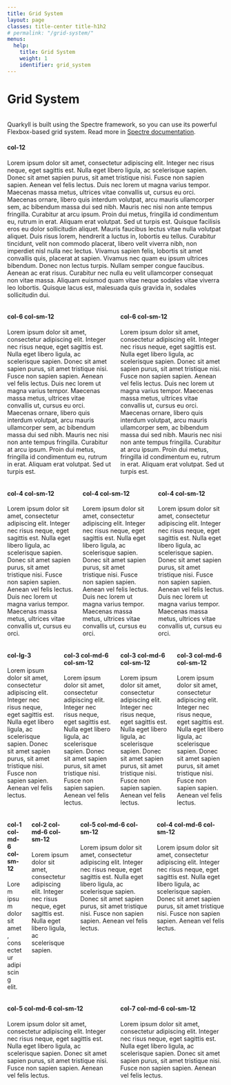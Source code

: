 ```yaml
---
title: Grid System
layout: page
classes: title-center title-h1h2
# permalink: "/grid-system/"
menus:
  help:
    title: Grid System
    weight: 1
    identifier: grid_system
---
```


# Grid System

<div class="container">
	<div class="columns">
		<div class="column col-12">
			<p>
				Quarkyll is built using the Spectre framework, so you can use its powerful Flexbox-based grid system. Read more in <a href="https://picturepan2.github.io/spectre/layout/grid.html">Spectre documentation</a>.
			</p>
			<h4>
				col-12
			</h4>
			<p>
				Lorem ipsum dolor sit amet, consectetur adipiscing elit. Integer nec risus neque, eget sagittis est. Nulla eget libero ligula, ac scelerisque sapien. Donec sit amet sapien purus, sit amet tristique nisi. Fusce non sapien sapien. Aenean vel felis lectus. Duis nec lorem ut magna varius tempor. Maecenas massa metus, ultrices vitae convallis ut, cursus eu orci. Maecenas ornare, libero quis interdum volutpat, arcu mauris ullamcorper sem, ac bibendum massa dui sed nibh. Mauris nec nisi non ante tempus fringilla. Curabitur at arcu ipsum. Proin dui metus, fringilla id condimentum eu, rutrum in erat. Aliquam erat volutpat. Sed ut turpis est. Quisque facilisis eros eu dolor sollicitudin aliquet. Mauris faucibus lectus vitae nulla volutpat aliquet. Duis risus lorem, hendrerit a luctus in, lobortis eu tellus. Curabitur tincidunt, velit non commodo placerat, libero velit viverra nibh, non imperdiet nisl nulla nec lectus. Vivamus sapien felis, lobortis sit amet convallis quis, placerat at sapien. Vivamus nec quam eu ipsum ultrices bibendum. Donec non lectus turpis. Nullam semper congue faucibus. Aenean ac erat risus. Curabitur nec nulla eu velit ullamcorper consequat non vitae massa. Aliquam euismod quam vitae neque sodales vitae viverra leo lobortis. Quisque lacus est, malesuada quis gravida in, sodales sollicitudin dui.
			</p>
		</div>
	</div>
</div>
<!-- /container -->
<div class="container">
	<div class="columns">
		<div class="column col-6 col-sm-12">
			<h4>
				col-6 col-sm-12
			</h4>
			<p>
				Lorem ipsum dolor sit amet, consectetur adipiscing elit. Integer nec risus neque, eget sagittis est. Nulla eget libero ligula, ac scelerisque sapien. Donec sit amet sapien purus, sit amet tristique nisi. Fusce non sapien sapien. Aenean vel felis lectus. Duis nec lorem ut magna varius tempor. Maecenas massa metus, ultrices vitae convallis ut, cursus eu orci. Maecenas ornare, libero quis interdum volutpat, arcu mauris ullamcorper sem, ac bibendum massa dui sed nibh. Mauris nec nisi non ante tempus fringilla. Curabitur at arcu ipsum. Proin dui metus, fringilla id condimentum eu, rutrum in erat. Aliquam erat volutpat. Sed ut turpis est.
			</p>
		</div>
		<div class="column col-6 col-sm-12">
			<h4>
				col-6 col-sm-12
			</h4>
			<p>
				Lorem ipsum dolor sit amet, consectetur adipiscing elit. Integer nec risus neque, eget sagittis est. Nulla eget libero ligula, ac scelerisque sapien. Donec sit amet sapien purus, sit amet tristique nisi. Fusce non sapien sapien. Aenean vel felis lectus. Duis nec lorem ut magna varius tempor. Maecenas massa metus, ultrices vitae convallis ut, cursus eu orci. Maecenas ornare, libero quis interdum volutpat, arcu mauris ullamcorper sem, ac bibendum massa dui sed nibh. Mauris nec nisi non ante tempus fringilla. Curabitur at arcu ipsum. Proin dui metus, fringilla id condimentum eu, rutrum in erat. Aliquam erat volutpat. Sed ut turpis est.
			</p>
		</div>
	</div>
</div>
<!-- /container -->
<div class="container">
	<div class="columns">
		<div class="column col-4 col-sm-12">
			<h4>
				col-4 col-sm-12
			</h4>
			<p>
				Lorem ipsum dolor sit amet, consectetur adipiscing elit. Integer nec risus neque, eget sagittis est. Nulla eget libero ligula, ac scelerisque sapien. Donec sit amet sapien purus, sit amet tristique nisi. Fusce non sapien sapien. Aenean vel felis lectus. Duis nec lorem ut magna varius tempor. Maecenas massa metus, ultrices vitae convallis ut, cursus eu orci.
			</p>
		</div>
		<div class="column col-4 col-sm-12">
			<h4>
				col-4 col-sm-12
			</h4>
			<p>
				Lorem ipsum dolor sit amet, consectetur adipiscing elit. Integer nec risus neque, eget sagittis est. Nulla eget libero ligula, ac scelerisque sapien. Donec sit amet sapien purus, sit amet tristique nisi. Fusce non sapien sapien. Aenean vel felis lectus. Duis nec lorem ut magna varius tempor. Maecenas massa metus, ultrices vitae convallis ut, cursus eu orci.
			</p>
		</div>
		<div class="column col-4 col-sm-12">
			<h4>
				col-4 col-sm-12
			</h4>
			<p>
				Lorem ipsum dolor sit amet, consectetur adipiscing elit. Integer nec risus neque, eget sagittis est. Nulla eget libero ligula, ac scelerisque sapien. Donec sit amet sapien purus, sit amet tristique nisi. Fusce non sapien sapien. Aenean vel felis lectus. Duis nec lorem ut magna varius tempor. Maecenas massa metus, ultrices vitae convallis ut, cursus eu orci.
			</p>
		</div>
	</div>
</div>
<!-- /container -->
<div class="container">
	<div class="columns">
		<div class="column col-3 col-md-6 col-sm-12">
			<h4>
				col-lg-3
			</h4>
			<p>
				Lorem ipsum dolor sit amet, consectetur adipiscing elit. Integer nec risus neque, eget sagittis est. Nulla eget libero ligula, ac scelerisque sapien. Donec sit amet sapien purus, sit amet tristique nisi. Fusce non sapien sapien. Aenean vel felis lectus.
			</p>
		</div>
		<div class="column col-3 col-md-6 col-sm-12">
			<h4>
				col-3 col-md-6 col-sm-12
			</h4>
			<p>
				Lorem ipsum dolor sit amet, consectetur adipiscing elit. Integer nec risus neque, eget sagittis est. Nulla eget libero ligula, ac scelerisque sapien. Donec sit amet sapien purus, sit amet tristique nisi. Fusce non sapien sapien. Aenean vel felis lectus.
			</p>
		</div>
		<div class="column col-3 col-md-6 col-sm-12">
			<h4>
				col-3 col-md-6 col-sm-12
			</h4>
			<p>
				Lorem ipsum dolor sit amet, consectetur adipiscing elit. Integer nec risus neque, eget sagittis est. Nulla eget libero ligula, ac scelerisque sapien. Donec sit amet sapien purus, sit amet tristique nisi. Fusce non sapien sapien. Aenean vel felis lectus.
			</p>
		</div>
		<div class="column col-3 col-md-6 col-sm-12">
			<h4>
				col-3 col-md-6 col-sm-12
			</h4>
			<p>
				Lorem ipsum dolor sit amet, consectetur adipiscing elit. Integer nec risus neque, eget sagittis est. Nulla eget libero ligula, ac scelerisque sapien. Donec sit amet sapien purus, sit amet tristique nisi. Fusce non sapien sapien. Aenean vel felis lectus.
			</p>
		</div>
	</div>
</div>
<!-- /container -->
<div class="container">
	<div class="columns">
		<div class="column col-1 col-md-6 col-sm-12">
			<h4>
				col-1 col-md-6 col-sm-12
			</h4>
			<p>
				Lorem ipsum dolor sit amet, consectetur adipiscing elit.
			</p>
		</div>
		<div class="column col-2 col-md-6 col-sm-12">
			<h4>
				col-2 col-md-6 col-sm-12
			</h4>
			<p>
				Lorem ipsum dolor sit amet, consectetur adipiscing elit. Integer nec risus neque, eget sagittis est. Nulla eget libero ligula, ac scelerisque sapien.
			</p>
		</div>
		<div class="column col-5 col-md-6 col-sm-12">
			<h4>
				col-5 col-md-6 col-sm-12
			</h4>
			<p>
				Lorem ipsum dolor sit amet, consectetur adipiscing elit. Integer nec risus neque, eget sagittis est. Nulla eget libero ligula, ac scelerisque sapien. Donec sit amet sapien purus, sit amet tristique nisi. Fusce non sapien sapien. Aenean vel felis lectus.
			</p>
		</div>
		<div class="column col-4 col-md-6 col-sm-12">
			<h4>
				col-4 col-md-6 col-sm-12
			</h4>
			<p>
				Lorem ipsum dolor sit amet, consectetur adipiscing elit. Integer nec risus neque, eget sagittis est. Nulla eget libero ligula, ac scelerisque sapien. Donec sit amet sapien purus, sit amet tristique nisi. Fusce non sapien sapien. Aenean vel felis lectus.
			</p>
		</div>
	</div>
</div>
<!-- /container -->
<div class="container">
	<div class="columns">
		<div class="column col-5 col-md-6 col-sm-12">
			<h4>
				col-5 col-md-6 col-sm-12
			</h4>
			<p>
				Lorem ipsum dolor sit amet, consectetur adipiscing elit. Integer nec risus neque, eget sagittis est. Nulla eget libero ligula, ac scelerisque sapien. Donec sit amet sapien purus, sit amet tristique nisi. Fusce non sapien sapien. Aenean vel felis lectus.
			</p>
		</div>
		<div class="column col-7 col-md-6 col-sm-12">
			<h4>
				col-7 col-md-6 col-sm-12
			</h4>
			<p>
				Lorem ipsum dolor sit amet, consectetur adipiscing elit. Integer nec risus neque, eget sagittis est. Nulla eget libero ligula, ac scelerisque sapien. Donec sit amet sapien purus, sit amet tristique nisi. Fusce non sapien sapien. Aenean vel felis lectus.
			</p>
		</div>
	</div>
</div>
